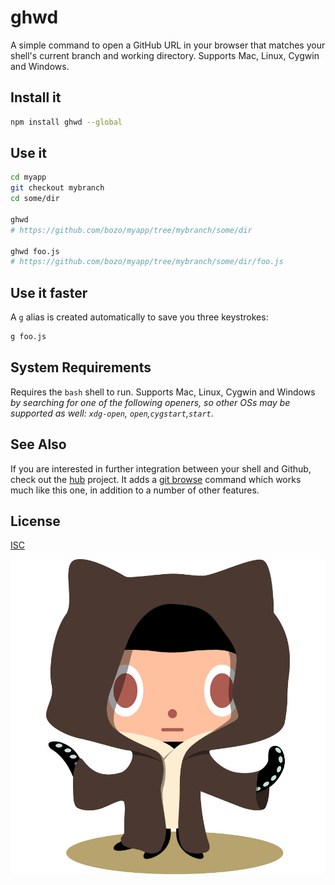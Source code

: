 # ghwd

A simple command to open a GitHub URL in your browser that matches your
shell's current branch and working directory. Supports Mac, Linux, Cygwin
and Windows.

## Install it

```sh
npm install ghwd --global
```

## Use it

```sh
cd myapp
git checkout mybranch
cd some/dir

ghwd
# https://github.com/bozo/myapp/tree/mybranch/some/dir

ghwd foo.js
# https://github.com/bozo/myapp/tree/mybranch/some/dir/foo.js
```

## Use it faster

A `g` alias is created automatically to save you three keystrokes:

```sh
g foo.js
```

## System Requirements

Requires the `bash` shell to run. Supports Mac, Linux, Cygwin and Windows *by
searching for one of the following openers, so other OSs may be supported as
well: `xdg-open`, `open`,`cygstart`,`start`*.

## See Also

If you are interested in further integration between your shell and Github,
check out the [hub](https://github.com/github/hub/) project. It adds a [git
browse](https://github.com/github/hub/#git-browse) command which works much
like this one, in addition to a number of other features.

## License

[ISC](http://opensource.org/licenses/ISC)

![octobiwan](octobiwan.jpg)

